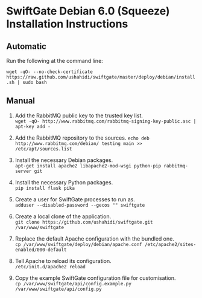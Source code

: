 # SwiftGate Debian 6.0 (Squeeze) Installation Instructions

## Automatic

Run the following at the command line:

`wget -qO- --no-check-certificate https://raw.github.com/ushahidi/swiftgate/master/deploy/debian/install.sh | sudo bash`

## Manual

1. Add the RabbitMQ public key to the trusted key list.  
`wget -qO- http://www.rabbitmq.com/rabbitmq-signing-key-public.asc | apt-key add -`

2. Add the RabbitMQ repository to the sources.
`echo deb http://www.rabbitmq.com/debian/ testing main >> /etc/apt/sources.list`

3. Install the necessary Debian packages.  
`apt-get install apache2 libapache2-mod-wsgi python-pip rabbitmq-server git`

4. Install the necessary Python packages.  
`pip install flask pika`

5. Create a user for SwiftGate processes to run as.  
`adduser --disabled-password --gecos "" swiftgate`

6. Create a local clone of the application.  
`git clone https://github.com/ushahidi/swiftgate.git /var/www/swiftgate`

7. Replace the default Apache configuration with the bundled one.  
`cp /var/www/swiftgate/deploy/debian/apache.conf /etc/apache2/sites-enabled/000-default`

8. Tell Apache to reload its configuration.  
`/etc/init.d/apache2 reload`

9. Copy the example SwiftGate configuration file for customisation.  
`cp /var/www/swiftgate/api/config.example.py /var/www/swiftgate/api/config.py`
